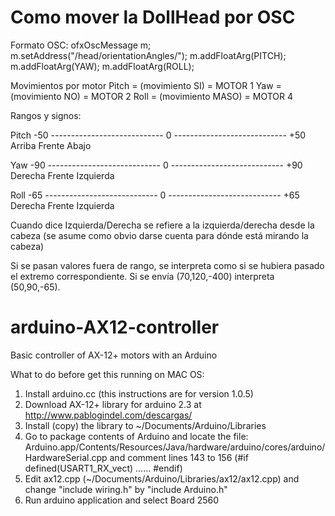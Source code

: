 Como mover la DollHead por OSC
================================

Formato OSC:
    ofxOscMessage m;
    m.setAddress("/head/orientationAngles/");
    m.addFloatArg(PITCH);
    m.addFloatArg(YAW);
    m.addFloatArg(ROLL);


Movimientos por motor
Pitch = (movimiento SI) = MOTOR 1
Yaw = (movimiento NO) = MOTOR 2
Roll = (movimiento MASO)  = MOTOR 4

Rangos y signos:

Pitch
-50 ---------------------------- 0 ---------------------------- +50
Arriba                      Frente                          Abajo

Yaw
-90 ---------------------------- 0 ---------------------------- +90
Derecha                    Frente                        Izquierda


Roll
-65 ---------------------------- 0 ---------------------------- +65
Derecha                    Frente                        Izquierda


Cuando dice Izquierda/Derecha se refiere a la izquierda/derecha desde la cabeza (se asume como obvio darse cuenta para dónde está mirando la cabeza)

Si se pasan valores fuera de rango, se interpreta como si se hubiera pasado el extremo correspondiente. Si se envía (70,120,-400) interpreta (50,90,-65).








arduino-AX12-controller
=======================

Basic controller of AX-12+ motors with an Arduino

What to do before get this running on MAC OS:

1.	Install arduino.cc (this instructions are for version 1.0.5)
2.	Download AX-12+ library for arduino 2.3 at http://www.pablogindel.com/descargas/
3.	Install (copy) the library to ~/Documents/Arduino/Libraries
4.	Go to package contents of Arduino and locate the file: Arduino.app/Contents/Resources/Java/hardware/arduino/cores/arduino/HardwareSerial.cpp and comment lines 143 to 156 (#if defined(USART1_RX_vect) …… #endif)
5.	Edit ax12.cpp (~/Documents/Arduino/Libraries/ax12/ax12.cpp) and change "include wiring.h" by "include Arduino.h"
6.	Run arduino application and select Board 2560
